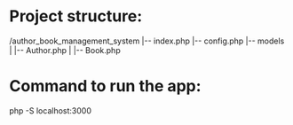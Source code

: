 # Project structure:
/author_book_management_system
|-- index.php
|-- config.php
|-- models
|   |-- Author.php
|   |-- Book.php

# Command to run the app:
php -S localhost:3000
